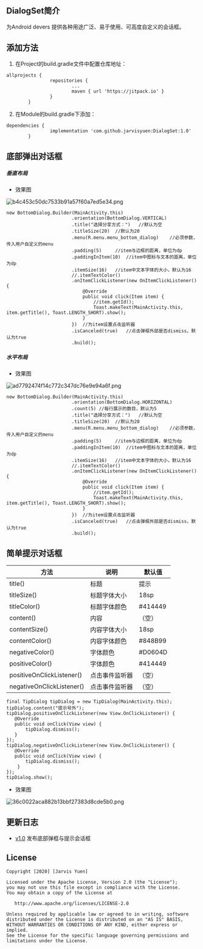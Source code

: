 DialogSet简介
-------
为Android devers 提供各种用途广泛、易于使用、可高度自定义的会话框。

添加方法
-------
1. 在Project的build.gradle文件中配置仓库地址：
```
allprojects {
                repositories {
                        ...
                        maven { url 'https://jitpack.io' }
                }
        }
```
2. 在Module的build.gradle下添加：
```
dependencies {
                implementation 'com.github.jarvisyuen:DialogSet:1.0'
        }
```

底部弹出对话框
-------
##### 垂直布局

+ 效果图

![b4c453c50dc7533b91a57f60a7ed5e34.png](https://github.com/jarvisyuen/DialogSet/blob/master/Screenshots/vertical.png)


```
new BottomDialog.Builder(MainActivity.this)
                        .orientation(BottomDialog.VERTICAL)
                        .title("选择分享方式：")   //默认为空
                        .titleSize(20)  //默认为20
                        .menu(R.menu.menu_bottom_dialog)    //必须参数，传入用户自定义的menu
                        .padding(5)     //item与边框的距离，单位为dp
                        .paddingInItem(10)  //item中图标与文本的距离，单位为dp
                        .itemSize(16)   //item中文本字体的大小，默认为16
                        //.itemTextColor()
                        .onItemClickListener(new OnItemClickListener() {
                            @Override
                            public void click(Item item) {
                                //item.getId();
                                Toast.makeText(MainActivity.this, item.getTitle(), Toast.LENGTH_SHORT).show();
                            }
                        })  //为item设置点击监听器
                        .isCanceled(true)   //点击弹框外部是否dismiss，默认为true
                        .build();
```

##### 水平布局

+ 效果图

![ad7792474f14c772c347dc76e9e94a6f.png](https://github.com/jarvisyuen/DialogSet/blob/master/Screenshots/horizontal.png)

```
new BottomDialog.Builder(MainActivity.this)
                        .orientation(BottomDialog.HORIZONTAL)
                        .count(5) //每行展示的数目，默认为5
                        .title("选择分享方式：")   //默认为空
                        .titleSize(20)  //默认为20
                        .menu(R.menu.menu_bottom_dialog)    //必须参数，传入用户自定义的menu
                        .padding(5)     //item与边框的距离，单位为dp
                        .paddingInItem(10)  //item中图标与文本的距离，单位为dp
                        .itemSize(16)   //item中文本字体的大小，默认为16
                        //.itemTextColor()
                        .onItemClickListener(new OnItemClickListener() {
                            @Override
                            public void click(Item item) {
                                //item.getId();
                                Toast.makeText(MainActivity.this, item.getTitle(), Toast.LENGTH_SHORT).show();
                            }
                        })  //为item设置点击监听器
                        .isCanceled(true)   //点击弹框外部是否dismiss，默认为true
                        .build();

```


简单提示对话框
-------


| 方法 | 说明 | 默认值 |
| --- | --- | --- |
| title() | 标题 | 提示 |
| titleSize() | 标题字体大小 | 18sp |
| titleColor() | 标题字体颜色 | #414449 |
| content() | 内容 | （空） |
| contentSize() | 内容字体大小 | 18sp |
| contentColor() |内容字体颜色  |#848B99  |
|negativeColor()  | 字体颜色 |#D0604D  |
| positiveColor() |字体颜色  | #414449 |
|positiveOnClickListener()  | 点击事件监听器 | （空） |
|negativeOnClickListener()  | 点击事件监听器 | （空） |

```
final TipDialog tipDialog = new TipDialog(MainActivity.this);
tipDialog.content("提示号外");
tipDialog.positiveOnClickListener(new View.OnClickListener() {
   @Override
   public void onClick(View view) {
       tipDialog.dismiss();
   }
});
tipDialog.negativeOnClickListener(new View.OnClickListener() {
   @Override
   public void onClick(View view) {
       tipDialog.dismiss();
    }
});
tipDialog.show();

```

+ 效果图

![36c0022aca882b13bbf27383d8cde5b0.png](https://github.com/jarvisyuen/DialogSet/blob/master/Screenshots/tipdialog.png)

更新日志
-------
- [v1.0](https://github.com/jarvisyuen/DialogSet/releases/tag/1.0)
发布底部弹框与提示会话框

License
-------

    Copyright [2020] [Jarvis Yuen]
    
    Licensed under the Apache License, Version 2.0 (the "License");
    you may not use this file except in compliance with the License.
    You may obtain a copy of the License at
    
       http://www.apache.org/licenses/LICENSE-2.0
    
    Unless required by applicable law or agreed to in writing, software
    distributed under the License is distributed on an "AS IS" BASIS,
    WITHOUT WARRANTIES OR CONDITIONS OF ANY KIND, either express or implied.
    See the License for the specific language governing permissions and
    limitations under the License.
